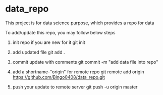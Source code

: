 # data_repo
This project is for data science purpose, which provides a repo for data

To add/update this repo, you may follow below steps

1. init repo if you are new for it
git init

2. add updated file
git add .

3. commit update with comments
git commit -m "add data file into repo"

4. add a shortname-"origin" for remote repo
git remote add origin https://github.com/Bingo0408/data_repo.git

5. push your update to remote server
git push -u origin master
